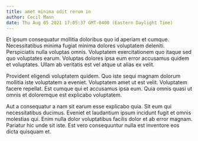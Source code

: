 ```yaml
---
title: amet minima odit rerum in
author: Cecil Mann
date: Thu Aug 05 2021 17:05:37 GMT-0400 (Eastern Daylight Time)
---
```

Et ipsum consequatur mollitia doloribus quo id aperiam et cumque. Necessitatibus minima fugiat minima dolores voluptatem deleniti. Perspiciatis nulla voluptas omnis. Voluptatem exercitationem quo itaque sed quo voluptates earum. Voluptas dolores ipsa eum error accusamus quidem et voluptates. Ullam ab veritatis est vel atque ut alias ex velit.

 Provident eligendi voluptatem quidem. Quo iste sequi magnam dolorum mollitia iste voluptatem a eveniet. Voluptatem amet ut est velit. Voluptatem facere repellat. Est cumque qui et accusamus ipsa eum. Quia omnis quasi ut omnis et doloremque est explicabo voluptatem.

 Aut a consequatur a nam sit earum esse explicabo quia. Sit eum qui necessitatibus ducimus. Eveniet et laudantium ipsum incidunt fugit et omnis molestias qui. Enim nulla dolor voluptatibus facilis dolor et ab error magnam. Pariatur hic unde sit iste. Est vero consequuntur nulla est inventore eos dicta quisquam et.